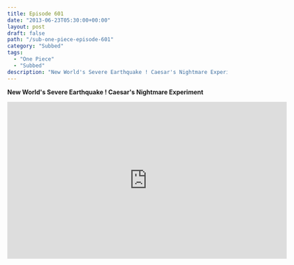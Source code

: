 ```yaml
---
title: Episode 601
date: "2013-06-23T05:30:00+00:00"
layout: post
draft: false
path: "/sub-one-piece-episode-601"
category: "Subbed"
tags:
  - "One Piece"
  - "Subbed"
description: "New World's Severe Earthquake ! Caesar's Nightmare Experiment"
---
```


**New World's Severe Earthquake ! Caesar's Nightmare Experiment**

<iframe width="640" height="360" src="https://www.rapidvideo.com/e/G6FRPFPAAY" frameborder="0" marginwidth=0 marginheight=0 scrolling=no allowfullscreen></iframe>

